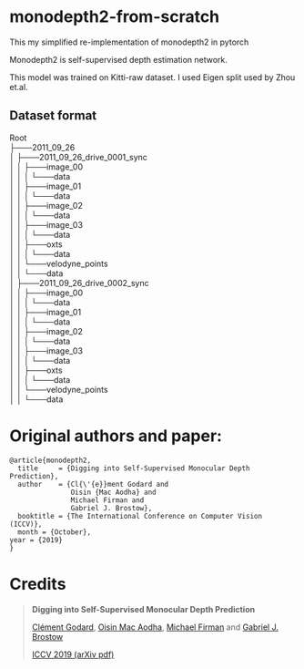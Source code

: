 # monodepth2-from-scratch

This my simplified re-implementation of monodepth2 in pytorch

Monodepth2 is self-supervised depth estimation network.

This model was trained on Kitti-raw dataset. I used Eigen split used by Zhou et.al.

## Dataset format

Root  
├───2011_09_26  
│   ├───2011_09_26_drive_0001_sync  
│   │   ├───image_00  
│   │   │   └───data  
│   │   ├───image_01  
│   │   │   └───data  
│   │   ├───image_02  
│   │   │   └───data  
│   │   ├───image_03  
│   │   │   └───data  
│   │   ├───oxts  
│   │   │   └───data  
│   │   └───velodyne_points  
│   │       └───data  
│   ├───2011_09_26_drive_0002_sync  
│   │   ├───image_00  
│   │   │   └───data  
│   │   ├───image_01  
│   │   │   └───data  
│   │   ├───image_02  
│   │   │   └───data  
│   │   ├───image_03  
│   │   │   └───data  
│   │   ├───oxts  
│   │   │   └───data  
│   │   └───velodyne_points  
│   │       └───data  


# Original authors and paper:
```
@article{monodepth2,
  title     = {Digging into Self-Supervised Monocular Depth Prediction},
  author    = {Cl{\'{e}}ment Godard and
               Oisin {Mac Aodha} and
               Michael Firman and
               Gabriel J. Brostow},
  booktitle = {The International Conference on Computer Vision (ICCV)},
  month = {October},
year = {2019}
}
```

# Credits
> **Digging into Self-Supervised Monocular Depth Prediction**
>
> [Clément Godard](http://www0.cs.ucl.ac.uk/staff/C.Godard/), [Oisin Mac Aodha](http://vision.caltech.edu/~macaodha/), [Michael Firman](http://www.michaelfirman.co.uk) and [Gabriel J. Brostow](http://www0.cs.ucl.ac.uk/staff/g.brostow/)
>
> [ICCV 2019 (arXiv pdf)](https://arxiv.org/abs/1806.01260)
